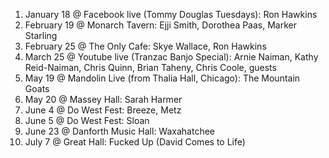 1. January 18 @ Facebook live (Tommy Douglas Tuesdays): Ron Hawkins
1. February 19 @ Monarch Tavern: Ejji Smith, Dorothea Paas, Marker Starling
1. February 25 @ The Only Cafe: Skye Wallace, Ron Hawkins
1. March 25 @ Youtube live (Tranzac Banjo Special): Arnie Naiman, Kathy Reid-Naiman, Chris Quinn, Brian Taheny, Chris Coole, guests
1. May 19 @ Mandolin Live (from Thalia Hall, Chicago): The Mountain Goats
1. May 20 @ Massey Hall: Sarah Harmer
1. June 4 @ Do West Fest: Breeze, Metz
1. June 5 @ Do West Fest: Sloan
1. June 23 @ Danforth Music Hall: Waxahatchee
1. July 7 @ Great Hall: Fucked Up (David Comes to Life)
